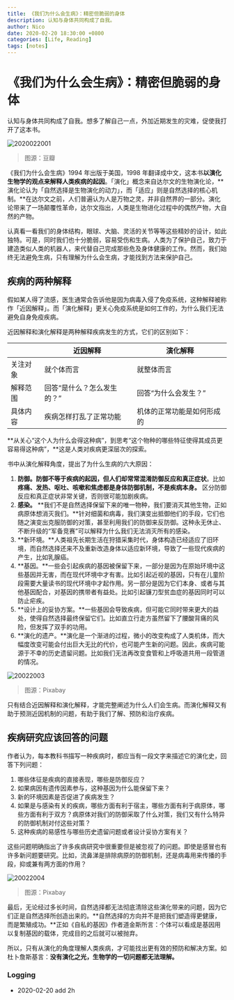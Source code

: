 ```yaml
---
title: 《我们为什么会生病》：精密但脆弱的身体
description: 认知与身体共同构成了自我。
author: Nico
date: 2020-02-20 18:30:00 +0800
categories: [Life, Reading]
tags: [notes]
---
```



# 《我们为什么会生病》：精密但脆弱的身体

认知与身体共同构成了自我。想多了解自己一点，外加近期发生的灾难，促使我打开了这本书。

![2020022001](http://xixuan.img-cn-shanghai.aliyuncs.com/note/2020-02-20-165712.png)

> 图源：豆瓣

《我们为什么会生病》1994 年出版于美国，1998 年翻译成中文，这本书**以演化生物学的观点来解释人类疾病的起因**。「演化」概念来自达尔文的生物演化论，**演化论认为「自然选择是生物演化的动力」，而「适应」则是自然选择的核心机制。**在达尔文之前，人们普遍认为人是万物之灵，并非自然界的一部分。演化论带来了一场颠覆性革命，达尔文指出，人类是生物进化过程中的偶然产物，大自然的产物。

认真看一看我们的身体结构，眼球、大脑、灵活的关节等等这些精妙的设计，如此独特。可是，同时我们也十分脆弱，容易受伤和生病。人类为了保护自己，致力于建造类似人类的机器人，来代替自己完成那些危及身体健康的工作。然而，我们始终无法避免生病，只有理解为什么会生病，才能找到方法来保护自己。

## 疾病的两种解释

假如某人得了流感，医生通常会告诉他是因为病毒入侵了免疫系统，这种解释被称作「近因解释」。而「演化解释」更关心免疫系统是如何工作的，为什么我们无法避免自身免疫疾病。

近因解释和演化解释是两种解释疾病发生的方式，它们的区别如下：

|          | 近因解释                   | 演化解释                   |
| -------- | -------------------------- | -------------------------- |
| 关注对象 | 就个体而言                 | 就整体而言                 |
| 解释范围 | 回答“是什么？怎么发生的？” | 回答“为什么会发生？”       |
| 具体内容 | 疾病怎样打乱了正常功能     | 机体的正常功能是如何形成的 |

**从关心“这个人为什么会得这种病”，到思考“这个物种的哪些特征使得其成员更容易得这种病”，**这是人类对疾病更深层次的探索。

书中从演化解释角度，提出了为什么生病的六大原因：

1. **防御。**防御不等于疾病的起因，但人们却常常**混淆防御反应和真正症状**。比如**疼痛、发热、呕吐、咳嗽和焦虑都是身体防御机制，不是疾病本身。** 区分防御反应和真正症状非常关键，否则很可能加剧疾病。
2. **感染。** **我们不是自然选择保留下来的唯一物种，我们要消灭其他生物，正如病原体想消灭我们。**针对细菌和病毒，我们演变出抵御他们的手段，它们也随之演变出克服防御的对策，甚至利用我们的防御来反防御。这种永无休止、不断升级的“军备竞赛”可以解释为什么我们无法消灭所有的感染。
3. **新环境。**人类祖先长期生活在狩猎采集时代，身体构造已经适应了旧环境，而自然选择还来不及重新改造身体以适应新环境，导致了一些现代疾病的产生，比如乳腺癌。
4. **基因。**一些会引起疾病的基因被保留下来，一部分是因为在原始环境中这些基因并无害，而在现代环境中才有害。比如引起近视的基因，只有在儿童阶段需要大量读书的现代环境中才起作用。另一部分是因为它们本身、或者与其他基因配合，对基因的携带者有益处。比如引起镰刀型贫血症的基因同时可以防止疟疾。
5. **设计上的妥协方案。**一些基因会导致疾病，但可能它同时带来更大的益处，使得自然选择最终保留它们。比如直立行走方虽然留下了腰酸背痛的风险，但发挥了双手的功用。
6. **演化的遗产。**演化是一个渐进的过程，微小的改变构成了人类机体，而大幅度改变可能会付出巨大无比的代价，也可能产生新的问题。因此，疾病可能源于不幸的历史遗留问题。比如我们无法再改变食管和上呼吸道共用一段管道的情况。

![20022003](http://xixuan.img-cn-shanghai.aliyuncs.com/note/2020-02-20-165728.jpg)

> 图源：Pixabay

只有结合近因解释和演化解释，才能完整阐述为什么人们会生病。而演化解释又有助于预测近因机制的问题，有助于我们了解、预防和治疗疾病。

## 疾病研究应该回答的问题

作者认为，每本教科书描写一种疾病时，都应当有一段文字来描述它的演化史，回答下列问题：

1. 哪些体征是疾病的直接表现，哪些是防御反应？
2. 如果病因有遗传因素参与，这种基因为什么能保留下来？
3. 新的环境因素是否促进了疾病发生？
4. 如果是与感染有关的疾病，哪些方面有利于宿主，哪些方面有利于病原体，哪些方面有利于双方？病原体对我们的防御采取了什么对策，我们又有什么特异的防御机制对付这些对策？
5. 这种疾病的易感性与哪些历史遗留问题或者设计妥协方案有关？

这些问题明确指出了许多疾病研究中很重要但是被忽视了的问题。即使是感冒也有许多新问题要研究。比如，流鼻涕是排除病原的防御机制，还是病毒用来传播的手段，抑或兼有两方面的作用？

![20022004](http://xixuan.img-cn-shanghai.aliyuncs.com/note/2020-02-20-165735.jpg)

> 图源：Pixabay

最后，无论经过多长时间，自然选择都无法彻底清除这些演化带来的问题，因为它们正是自然选择所创造出来的。**自然选择的方向并不是把我们塑造得更健康，而是繁殖成功。**正如《自私的基因》作者道金斯所言：个体可以看成是基因用以复制基因的载体，完成目的之后就可以被抛弃。

所以，只有从演化的角度理解人类疾病，才可能找出更有效的预防和解决方案。如杜卜詹斯基言：**没有演化之光，生物学的一切问题都无法理解。**

### Logging

- 2020-02-20 add 2h